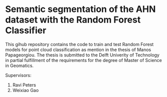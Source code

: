 # Semantic segmentation of the AHN dataset with the Random Forest Classifier

This gihub repository contains the code to train and test Random Forest models for point cloud classification as mention in the thesis of Manos Papageorgiou.
The thesis is submitted to the Delft Univerity of Technology in partial fulfillment of the requirements for the degree of Master of Science in Geomatics.

Supervisors:
1. Ravi Peters
2. Weixiao Gao
